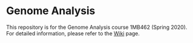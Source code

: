 # Genome Analysis
This repository is for the Genome Analysis course 1MB462 (Spring 2020). For detailed information, please refer to the [Wiki](https://github.com/ytcheung/genome_analysis/wiki) page.
